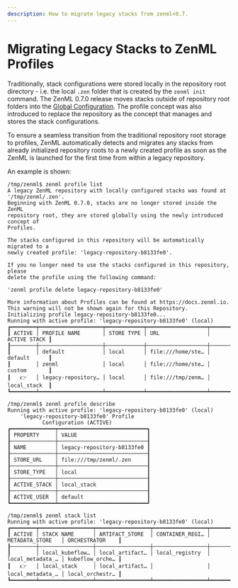 ```yaml
---
description: How to migrate legacy stacks from zenml<0.7.
---
```


# Migrating Legacy Stacks to ZenML Profiles

Traditionally, stack configurations were stored locally in the repository root
directory - i.e. the local `.zen` folder that is created by the `zenml init`
command. The ZenML 0.7.0 release moves stacks outside of repository root
folders into the [Global Configuration](../resources/global_config.md).
The profile concept was also introduced to replace the repository as the
concept that manages and stores the stack configurations.

To ensure a seamless transition from the traditional repository root storage
to profiles, ZenML automatically detects and migrates any stacks from
already initialized repository roots to a newly created profile as soon as the
ZenML is launched for the first time from within a legacy repository.

An example is shown:

```
/tmp/zenml$ zenml profile list
A legacy ZenML repository with locally configured stacks was found at 
'/tmp/zenml/.zen'.
Beginning with ZenML 0.7.0, stacks are no longer stored inside the ZenML 
repository root, they are stored globally using the newly introduced concept of
Profiles.

The stacks configured in this repository will be automatically migrated to a 
newly created profile: 'legacy-repository-b8133fe0'.

If you no longer need to use the stacks configured in this repository, please 
delete the profile using the following command:

'zenml profile delete legacy-repository-b8133fe0'

More information about Profiles can be found at https://docs.zenml.io.
This warning will not be shown again for this Repository.
Initializing profile legacy-repository-b8133fe0...
Running with active profile: 'legacy-repository-b8133fe0' (local)
┏━━━━━━━━┯━━━━━━━━━━━━━━━━━━━━┯━━━━━━━━━━━━┯━━━━━━━━━━━━━━━━━━━┯━━━━━━━━━━━━━━┓
┃ ACTIVE │ PROFILE NAME       │ STORE TYPE │ URL               │ ACTIVE STACK ┃
┠────────┼────────────────────┼────────────┼───────────────────┼──────────────┨
┃        │ default            │ local      │ file:///home/ste… │ default      ┃
┃        │ zenml              │ local      │ file:///home/ste… │ custom       ┃
┃   👉   │ legacy-repository… │ local      │ file:///tmp/zenm… │ local_stack  ┃
┗━━━━━━━━┷━━━━━━━━━━━━━━━━━━━━┷━━━━━━━━━━━━┷━━━━━━━━━━━━━━━━━━━┷━━━━━━━━━━━━━━┛

/tmp/zenml$ zenml profile describe
Running with active profile: 'legacy-repository-b8133fe0' (local)
    'legacy-repository-b8133fe0' Profile     
           Configuration (ACTIVE)            
┏━━━━━━━━━━━━━━┯━━━━━━━━━━━━━━━━━━━━━━━━━━━━┓
┃ PROPERTY     │ VALUE                      ┃
┠──────────────┼────────────────────────────┨
┃ NAME         │ legacy-repository-b8133fe0 ┃
┠──────────────┼────────────────────────────┨
┃ STORE_URL    │ file:///tmp/zenml/.zen     ┃
┠──────────────┼────────────────────────────┨
┃ STORE_TYPE   │ local                      ┃
┠──────────────┼────────────────────────────┨
┃ ACTIVE_STACK │ local_stack                ┃
┠──────────────┼────────────────────────────┨
┃ ACTIVE_USER  │ default                    ┃
┗━━━━━━━━━━━━━━┷━━━━━━━━━━━━━━━━━━━━━━━━━━━━┛

/tmp/zenml$ zenml stack list
Running with active profile: 'legacy-repository-b8133fe0' (local)
┏━━━━━━━━┯━━━━━━━━━━━━━━━━━┯━━━━━━━━━━━━━━━━━┯━━━━━━━━━━━━━━━━━┯━━━━━━━━━━━━━━━━━━┯━━━━━━━━━━━━━━━━━┓
┃ ACTIVE │ STACK NAME      │ ARTIFACT_STORE  │ CONTAINER_REGI… │ METADATA_STORE   │ ORCHESTRATOR    ┃
┠────────┼─────────────────┼─────────────────┼─────────────────┼──────────────────┼─────────────────┨
┃        │ local_kubeflow… │ local_artifact… │ local_registry  │ local_metadata_… │ kubeflow_orche… ┃
┃   👉   │ local_stack     │ local_artifact… │                 │ local_metadata_… │ local_orchestr… ┃
┗━━━━━━━━┷━━━━━━━━━━━━━━━━━┷━━━━━━━━━━━━━━━━━┷━━━━━━━━━━━━━━━━━┷━━━━━━━━━━━━━━━━━━┷━━━━━━━━━━━━━━━━━┛
```